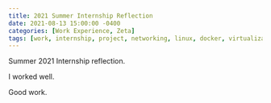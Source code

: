 ```yaml
---
title: 2021 Summer Internship Reflection
date: 2021-08-13 15:00:00 -0400
categories: [Work Experience, Zeta]
tags: [work, internship, project, networking, linux, docker, virtualization, zeta]
---
```


Summer 2021 Internship reflection.

I worked well.

Good work.




